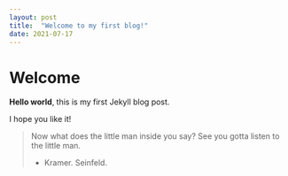 ```yaml
---
layout: post
title:  "Welcome to my first blog!"
date: 2021-07-17
---
```


# Welcome

**Hello world**, this is my first Jekyll blog post.

I hope you like it!

> Now what does the little man inside you say? See you gotta listen to the little man.
> - Kramer. Seinfeld.
